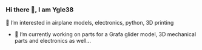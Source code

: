 ### Hi there 👋, I am Ygle38
 👀 I’m interested in airplane models, electronics, python, 3D printing
 - 🔭 I’m currently working on parts for a Grafa glider model,  3D mechanical parts and electronics as well...
 
<!--
**Ygle38/Ygle38** is a ✨ _special_ ✨ repository because its `README.md` (this file) appears on your GitHub profile.

Here are some ideas to get you started:

- 🔭 I’m currently working on ...
- 🌱 I’m currently learning ...
- 👯 I’m looking to collaborate on ...
- 🤔 I’m looking for help with ...
- 💬 Ask me about ...
- 📫 How to reach me: ...
- 😄 Pronouns: ...
- ⚡ Fun fact: ...
-->
